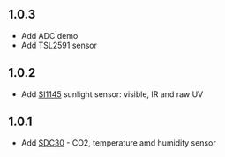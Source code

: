 ## 1.0.3
* Add ADC demo
* Add TSL2591 sensor

## 1.0.2

* Add [SI1145]( https://www.seeedstudio.com/Grove-Sunlight-Sensor.html) sunlight sensor: visible, IR and raw UV

## 1.0.1 

* Add [SDC30](https://www.seeedstudio.com/Grove-CO2-Temperature-Humidity-Sensor-SCD30-p-2911.html) - CO2, temperature amd humidity sensor
